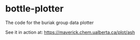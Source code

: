 # bottle-plotter
The code for the buriak group data plotter

See it in action at:
https://maverick.chem.ualberta.ca/plot/ash
